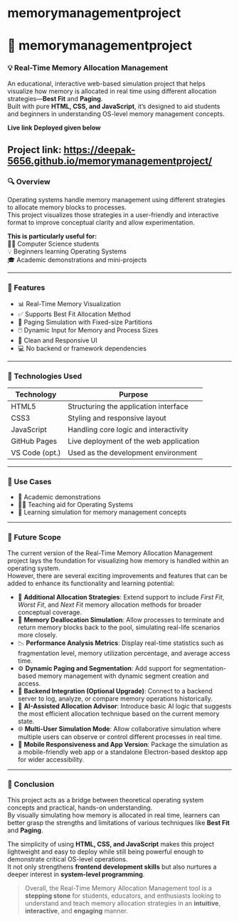 # memorymanagementproject

# 💾 memorymanagementproject

### 💡 Real-Time Memory Allocation Management  
An educational, interactive web-based simulation project that helps visualize how memory is allocated in real time using different allocation strategies—**Best Fit** and **Paging**.  
Built with pure **HTML, CSS, and JavaScript**, it’s designed to aid students and beginners in understanding OS-level memory management concepts.

**Live link Deployed given below**

Project link:  https://deepak-5656.github.io/memorymanagementproject/
---

### 🔍 Overview  
Operating systems handle memory management using different strategies to allocate memory blocks to processes.  
This project visualizes those strategies in a user-friendly and interactive format to improve conceptual clarity and allow experimentation.

**This is particularly useful for:**  
👨‍🎓 Computer Science students  
💡 Beginners learning Operating Systems  
🎓 Academic demonstrations and mini-projects

---

### 🧪 Features  
- 📊 Real-Time Memory Visualization  
- ✅ Supports Best Fit Allocation Method  
- 🧱 Paging Simulation with Fixed-size Partitions  
- 🖱️ Dynamic Input for Memory and Process Sizes  
- 🎨 Clean and Responsive UI  
- 💻 No backend or framework dependencies

---

### 🧰 Technologies Used  

| Technology     | Purpose                                 |
|----------------|-----------------------------------------|
| HTML5          | Structuring the application interface   |
| CSS3           | Styling and responsive layout           |
| JavaScript     | Handling core logic and interactivity   |
| GitHub Pages   | Live deployment of the web application  |
| VS Code (opt.) | Used as the development environment     |

---

### 📌 Use Cases  
- 📘 Academic demonstrations  
- 🧑‍🏫 Teaching aid for Operating Systems  
- 🧪 Learning simulation for memory management concepts

---

### 🔮 Future Scope  
The current version of the Real-Time Memory Allocation Management project lays the foundation for visualizing how memory is handled within an operating system.  
However, there are several exciting improvements and features that can be added to enhance its functionality and learning potential:

- 🔁 **Additional Allocation Strategies**: Extend support to include *First Fit*, *Worst Fit*, and *Next Fit* memory allocation methods for broader conceptual coverage.  
- 🧹 **Memory Deallocation Simulation**: Allow processes to terminate and return memory blocks back to the pool, simulating real-life scenarios more closely.  
- 📉 **Performance Analysis Metrics**: Display real-time statistics such as fragmentation level, memory utilization percentage, and average access time.  
- ⚙️ **Dynamic Paging and Segmentation**: Add support for segmentation-based memory management with dynamic segment creation and access.  
- 🛜 **Backend Integration (Optional Upgrade)**: Connect to a backend server to log, analyze, or compare memory operations historically.  
- 🧠 **AI-Assisted Allocation Advisor**: Introduce basic AI logic that suggests the most efficient allocation technique based on the current memory state.  
- 🌐 **Multi-User Simulation Mode**: Allow collaborative simulation where multiple users can observe or control different processes in real time.  
- 📱 **Mobile Responsiveness and App Version**: Package the simulation as a mobile-friendly web app or a standalone Electron-based desktop app for wider accessibility.

---

### 🧾 Conclusion  
This project acts as a bridge between theoretical operating system concepts and practical, hands-on understanding.  
By visually simulating how memory is allocated in real time, learners can better grasp the strengths and limitations of various techniques like **Best Fit** and **Paging**.

The simplicity of using **HTML, CSS, and JavaScript** makes this project lightweight and easy to deploy while still being powerful enough to demonstrate critical OS-level operations.  
It not only strengthens **frontend development skills** but also nurtures a deeper interest in **system-level programming**.

> Overall, the Real-Time Memory Allocation Management tool is a **stepping stone** for students, educators, and enthusiasts looking to understand and teach memory allocation strategies in an **intuitive**, **interactive**, and **engaging** manner.

